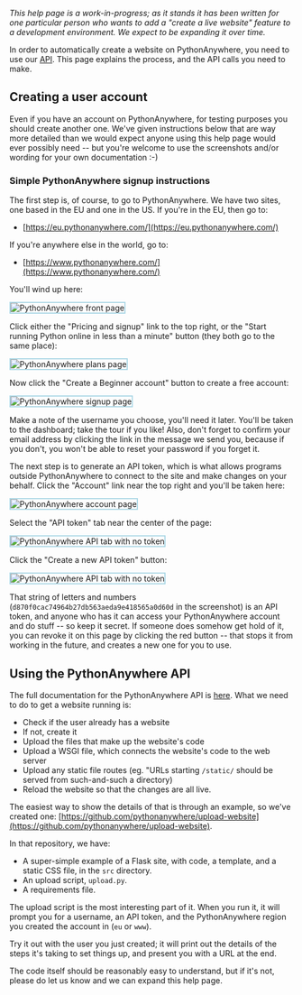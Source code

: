 <!--
.. title: Integrating a development environment with PythonAnywhere
.. slug: IntegratingWithPythonAnywhere
.. date: 2019-06-21
.. tags:
.. category:
.. link:
.. description:
.. type: text
-->

*This help page is a work-in-progress; as it stands it has been written for
one particular person who wants to add a "create a live website" feature to
a development environment.  We expect to be expanding it over time.*

In order to automatically create a website on PythonAnywhere, you need to use
our [API](/pages/API).  This page explains the process, and the API calls
you need to make.

## Creating a user account

Even if you have an account on PythonAnywhere, for testing purposes you should
create another one.  We've given instructions below that are way more detailed
than we would expect anyone using this help page would ever possibly need --
but you're welcome to use the screenshots and/or wording for your own
documentation :-)

### Simple PythonAnywhere signup instructions

The first step is, of course, to go to PythonAnywhere.  We have two sites,
one based in the EU and one in the US.  If you're in the EU, then go to:

 * [https://eu.pythonanywhere.com/](https://eu.pythonanywhere.com/)

If you're anywhere else in the world, go to:

 * [https://www.pythonanywhere.com/](https://www.pythonanywhere.com/)

You'll wind up here:

<img alt="PythonAnywhere front page" src="/integrating-pa-front-page.png" style="border: 2px solid lightblue; max-width: 70%;">

Click either the "Pricing and signup" link to the top right, or the "Start running
Python online in less than a minute" button (they both go to the same place):

<img alt="PythonAnywhere plans page" src="/integrating-pa-plans-page.png" style="border: 2px solid lightblue; max-width: 70%;">

Now click the "Create a Beginner account" button to create a free account:

<img alt="PythonAnywhere signup page" src="/integrating-pa-signup-page.png" style="border: 2px solid lightblue; max-width: 70%;">

Make a note of the username you choose, you'll need it later.  You'll be taken
to the dashboard; take the tour if you like!  Also, don't forget to confirm
your email address by clicking the link in the message we send you, because
if you don't, you won't be able to reset your password if you forget it.

The next step is to generate an API token, which is what allows programs outside
PythonAnywhere to connect to the site and make changes on your behalf.  Click
the "Account" link near the top right and you'll be taken here:

<img alt="PythonAnywhere account page" src="/integrating-pa-account-page.png" style="border: 2px solid lightblue; max-width: 70%;">

Select the "API token" tab near the center of the page:

<img alt="PythonAnywhere API tab with no token" src="/integrating-pa-api-no-token-page.png" style="border: 2px solid lightblue; max-width: 70%;">

Click the "Create a new API token" button:

<img alt="PythonAnywhere API tab with no token" src="/integrating-pa-api-with-token-page.png" style="border: 2px solid lightblue; max-width: 70%;">

That string of letters and numbers (`d870f0cac74964b27db563aeda9e418565a0d60d` in
the screenshot) is an API token, and anyone who has it can access your PythonAnywhere
account and do stuff -- so keep it secret.  If someone does somehow get hold of it,
you can revoke it on this page by clicking the red button -- that stops it from
working in the future, and creates a new one for you to use.

## Using the PythonAnywhere API

The full documentation for the PythonAnywhere API is [here](/pages/API).  What
we need to do to get a website running is:

 * Check if the user already has a website
 * If not, create it
 * Upload the files that make up the website's code
 * Upload a WSGI file, which connects the website's code to the web server
 * Upload any static file routes (eg. "URLs starting `/static/` should be served from such-and-such a directory)
 * Reload the website so that the changes are all live.

The easiest way to show the details of that is through an example, so we've
created one: [https://github.com/pythonanywhere/upload-website](https://github.com/pythonanywhere/upload-website).

In that repository, we have:

 * A super-simple example of a Flask site, with code, a template, and a static CSS file, in the `src` directory.
 * An upload script, `upload.py`.
 * A requirements file.

The upload script is the most interesting part of it.  When you run it, it will
prompt you for a username, an API token, and the PythonAnywhere region you
created the account in (`eu` or `www`).

Try it out with the user you just created; it will print out the details of the
steps it's taking to set things up, and present you with a URL at the end.

The code itself should be reasonably easy to understand, but if it's not,
please do let us know and we can expand this help page.







